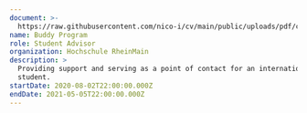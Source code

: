 ```yaml
---
document: >-
  https://raw.githubusercontent.com/nico-i/cv/main/public/uploads/pdf/certificates/volunteer/Bescheinigung_Buddy%20Programm.pdf
name: Buddy Program
role: Student Advisor
organization: Hochschule RheinMain
description: >
  Providing support and serving as a point of contact for an international
  student.
startDate: 2020-08-02T22:00:00.000Z
endDate: 2021-05-05T22:00:00.000Z
---
```


